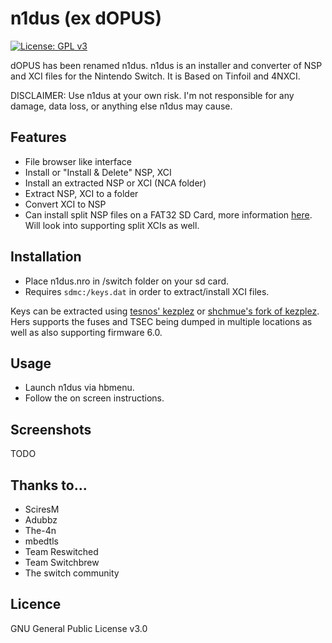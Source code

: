 # n1dus (ex dOPUS)
[![License: GPL v3](https://img.shields.io/badge/License-GPL%20v3-blue.svg)](https://www.gnu.org/licenses/gpl-3.0)

dOPUS has been renamed n1dus.
n1dus is an installer and converter of NSP and XCI files for the Nintendo Switch. It is Based on Tinfoil and 4NXCI. 

DISCLAIMER: Use n1dus at your own risk. I'm not responsible for any damage, data loss, or anything else n1dus may cause.

## Features
* File browser like interface
* Install or "Install & Delete" NSP, XCI
* Install an extracted NSP or XCI (NCA folder)
* Extract NSP, XCI to a folder
* Convert XCI to NSP
* Can install split NSP files on a FAT32 SD Card, more information [here](https://gbatemp.net/threads/how-to-split-nsps-for-fat32.520157/). Will look into supporting split XCIs as well.

## Installation
* Place n1dus.nro in /switch folder on your sd card.
* Requires `sdmc:/keys.dat` in order to extract/install XCI files. 

Keys can be extracted using [tesnos' kezplez](https://github.com/tesnos/kezplez-nx/tree/v1.0) or [shchmue's fork of kezplez](https://github.com/shchmue/kezplez-nx/releases). Hers supports the fuses and TSEC being dumped in multiple locations as well as also supporting firmware 6.0.

## Usage
* Launch n1dus via hbmenu.
* Follow the on screen instructions.

## Screenshots
TODO

## Thanks to...
* SciresM
* Adubbz
* The-4n
* mbedtls
* Team Reswitched
* Team Switchbrew
* The switch community

## Licence
GNU General Public License v3.0
